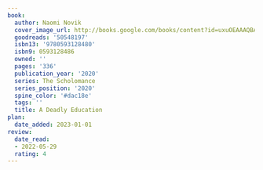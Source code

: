 ```yaml
---
book:
  author: Naomi Novik
  cover_image_url: http://books.google.com/books/content?id=uxuOEAAAQBAJ&printsec=frontcover&img=1&zoom=1&source=gbs_api
  goodreads: '50548197'
  isbn13: '9780593128480'
  isbn9: 0593128486
  owned: ''
  pages: '336'
  publication_year: '2020'
  series: The Scholomance
  series_position: '2020'
  spine_color: '#dac18e'
  tags: ''
  title: A Deadly Education
plan:
  date_added: 2023-01-01
review:
  date_read:
  - 2022-05-29
  rating: 4
---
```

